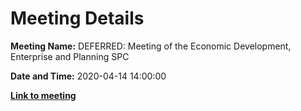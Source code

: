 # Meeting Details

**Meeting Name:** DEFERRED: Meeting of the Economic Development, Enterprise and Planning SPC

**Date and Time:** 2020-04-14 14:00:00

**<a href="https://www.limerick.ie/council/whats-on/meeting-economic-development-enterprise-and-planning-spc-17" target="_blank">Link to meeting</a>**

